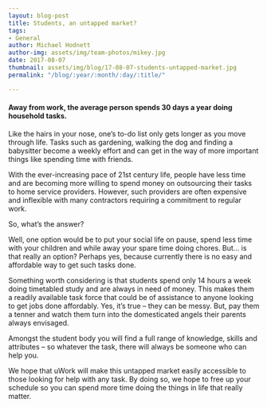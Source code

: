 ```yaml
---
layout: blog-post
title: Students, an untapped market?
tags:
- General
author: Michael Hodnett
author-img: assets/img/team-photos/mikey.jpg
date: 2017-08-07
thumbnail: assets/img/blog/17-08-07-students-untapped-market.jpg
permalink: "/blog/:year/:month/:day/:title/"

---
```

#### Away from work, the average person spends 30 days a year doing household tasks.

Like the hairs in your nose, one’s to-do list only gets longer as you move through life. Tasks such as gardening, walking the dog and finding a babysitter become a weekly effort and can get in the way of more important things like spending time with friends.

With the ever-increasing pace of 21st century life, people have less time and are becoming more willing to spend money on outsourcing their tasks to home service providers. However, such providers are often expensive and inflexible with many contractors requiring a commitment to regular work.

So, what’s the answer?

Well, one option would be to put your social life on pause, spend less time with your children and while away your spare time doing chores. But… is that really an option? Perhaps yes, because currently there is no easy and affordable way to get such tasks done.

Something worth considering is that students spend only 14 hours a week doing timetabled study and are always in need of money. This makes them a readily available task force that could be of assistance to anyone looking to get jobs done affordably. Yes, it’s true – they can be messy. But, pay them a tenner and watch them turn into the domesticated angels their parents always envisaged.

Amongst the student body you will find a full range of knowledge, skills and attributes – so whatever the task, there will always be someone who can help you.

We hope that uWork will make this untapped market easily accessible to those looking for help with any task. By doing so, we hope to free up your schedule so you can spend more time doing the things in life that really matter.